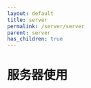 ```yaml
---
layout: default
title: server
permalink: /server/server
parent: server
has_children: true
---
```


# 服务器使用
